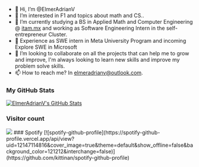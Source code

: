 - 👋 Hi, I’m @ElmerAdrianV
- 👀 I’m interested in F1 and topics about math and CS..
- 🌱 I’m currently studying a BS in Applied Math and Computer Engineering @ [itam.mx](https://www.itam.mx) and working as Software Engineering Intern in the self-entrepreneur Cluster.
- 💼 Experience as SWE intern in Meta University Program and incoming Explore SWE in Microsoft
- 💞️ I’m looking to collaborate on all the projects that can help me to grow and improve, I'm always looking to learn new skills and improve my problem solve skills.
- 📫 How to reach me? In elmeradrianv@outlook.com.
### My GitHub Stats
[![ElmerAdrianV's GitHub Stats](https://github-readme-stats.vercel.app/api?username=ElmerAdrianV&theme=dark&show_icons=true&count_private=true)](https://github.com/anuraghazra/github-readme-stats)


### Visitor count
<img src="https://profile-counter.glitch.me/elmeradrianv/count.svg" />
### Spotify
[![spotify-github-profile](https://spotify-github-profile.vercel.app/api/view?uid=12147114816&cover_image=true&theme=default&show_offline=false&background_color=121212&interchange=false)](https://github.com/kittinan/spotify-github-profile)
